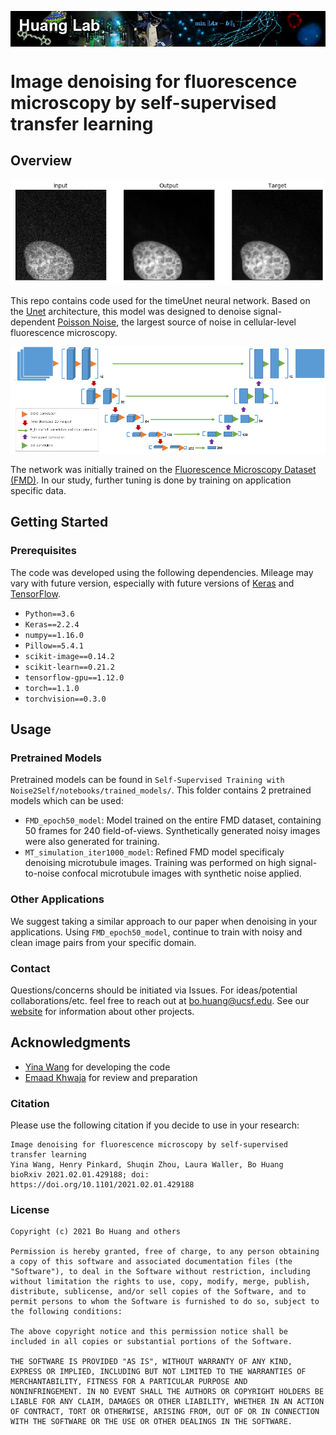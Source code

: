 <p>
<center>
<img src="Images/logo.png" align="middle" width="1200">
  </center>
</p>

# Image denoising for fluorescence microscopy by self-supervised transfer learning

## Overview

![Denoised Cell Image](Images/example.png)

This repo contains code used for the timeUnet neural network. Based on the [Unet](https://arxiv.org/abs/1505.04597) architecture, this model was designed to denoise signal-dependent [Poisson Noise](https://en.wikipedia.org/wiki/Shot_noise), the largest source of noise in cellular-level fluorescence microscopy.

![timeUnet Architecture](Images/architecture.png)

The network was initially trained on the [Fluorescence Microscopy Dataset (FMD)](https://curate.nd.edu/show/und:f4752f78z6t). In our study, further tuning is done by training on application specific data.

## Getting Started

### Prerequisites

The code was developed using the following dependencies. Mileage may vary with future version, especially with future versions of [Keras](https://www.pyimagesearch.com/2019/10/21/keras-vs-tf-keras-whats-the-difference-in-tensorflow-2-0/) and [TensorFlow](https://www.tensorflow.org/guide/effective_tf2).

- ```Python==3.6```
- ```Keras==2.2.4```
- ```numpy==1.16.0```
- ```Pillow==5.4.1```
- ```scikit-image==0.14.2```
- ```scikit-learn==0.21.2```
- ```tensorflow-gpu==1.12.0```
- ```torch==1.1.0```
- ```torchvision==0.3.0```

## Usage

### Pretrained Models

Pretrained models can be found in ```Self-Supervised Training with Noise2Self/notebooks/trained_models/```. This folder contains 2 pretrained models which can be used:

- ```FMD_epoch50_model```: Model trained on the entire FMD dataset, containing 50 frames for 240 field-of-views. Synthetically generated noisy images were also generated for training.
- ```MT_simulation_iter1000_model```: Refined FMD model specificaly denoising microtubule images. Training was performed on high signal-to-noise confocal microtubule images with synthetic noise applied.

### Other Applications

We suggest taking a similar approach to our paper when denoising in your applications. Using ```FMD_epoch50_model```, continue to train with noisy and clean image pairs from your specific domain.

### Contact

Questions/concerns should be initiated via Issues. For ideas/potential collaborations/etc. feel free to reach out at [bo.huang@ucsf.edu](bo.huang@ucsf.edu). See our [website](huanglab.ucsf.edu) for information about other projects.

## Acknowledgments

- [Yina Wang](https://github.com/yinawang28/) for developing the code
- [Emaad Khwaja](https://github.com/EmaadKhwaja/) for review and preparation 


### Citation

Please use the following citation if you decide to use in your research:

```
Image denoising for fluorescence microscopy by self-supervised transfer learning
Yina Wang, Henry Pinkard, Shuqin Zhou, Laura Waller, Bo Huang
bioRxiv 2021.02.01.429188; doi: https://doi.org/10.1101/2021.02.01.429188
```

### License 

```
Copyright (c) 2021 Bo Huang and others

Permission is hereby granted, free of charge, to any person obtaining
a copy of this software and associated documentation files (the
"Software"), to deal in the Software without restriction, including
without limitation the rights to use, copy, modify, merge, publish,
distribute, sublicense, and/or sell copies of the Software, and to
permit persons to whom the Software is furnished to do so, subject to
the following conditions:

The above copyright notice and this permission notice shall be
included in all copies or substantial portions of the Software.

THE SOFTWARE IS PROVIDED "AS IS", WITHOUT WARRANTY OF ANY KIND,
EXPRESS OR IMPLIED, INCLUDING BUT NOT LIMITED TO THE WARRANTIES OF
MERCHANTABILITY, FITNESS FOR A PARTICULAR PURPOSE AND
NONINFRINGEMENT. IN NO EVENT SHALL THE AUTHORS OR COPYRIGHT HOLDERS BE
LIABLE FOR ANY CLAIM, DAMAGES OR OTHER LIABILITY, WHETHER IN AN ACTION
OF CONTRACT, TORT OR OTHERWISE, ARISING FROM, OUT OF OR IN CONNECTION
WITH THE SOFTWARE OR THE USE OR OTHER DEALINGS IN THE SOFTWARE.
```
